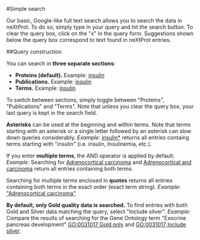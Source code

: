 #Simple search

Our basic, Google-like full text search allows you to search the data in neXtProt. To do so, simply type in your query and hit the search button. To clear the query box, click on the "x" in the query form. Suggestions shown below the query box correspond to text found in neXtProt entries. 

##Query construction

You can search in **three separate sections**: 

* **Proteins (default).** Example: [insulin](http://alpha-search.nextprot.org/proteins/search?query=insulin)
* **Publications.** Example: [insulin](http://alpha-search.nextprot.org/publications/search?query=insulin)
* **Terms.** Example: [insulin](http://alpha-search.nextprot.org/terms/search?query=insulin)

To switch between sections, simply toggle between "Proteins", "Publications" and "Terms". Note that unless you clear the query box, your last query is kept in the search field. 

**Asterisks** can be used at the beginning and within terms. Note that terms starting with an asterisk or a single letter followed by an asterisk can slow down queries considerably.
_Example_: [insulin*](http://alpha-search.nextprot.org/proteins/search?query=insulin*) returns all entries containg terms starting with "insulin" (i.e. insulin, Insulinemia, etc.). 

If you enter **multiple terms**, the AND operator is applied by default.
_Example_: Searching for [Adrenocortical carcinoma](http://alpha-search.nextprot.org/proteins/search?query=Adrenocortical%20carcinoma) and [Adrenocortical and carcinoma](http://alpha-search.nextprot.org/proteins/search?query=Adrenocortical%20and%20carcinoma) return all entries containing both terms.

Searching for multiple terms enclosed in **quotes** returns all entries containing both terms in the exact order (exact term string).
_Example_: ["Adrenocortical carcinoma"](http://alpha-search.nextprot.org/proteins/search?query=%22Adrenocortical%20carcinoma%22)

**By default, only Gold quality data is searched.** To find entries with both Gold and Silver data matching the query, select "Include silver".
_Example_: Compare the results of searching for the Gene Ontology term  "Exocrine pancreas development" [GO:0031017 Gold only](http://alpha-search.nextprot.org/proteins/search?query=GO:0031017) and [GO:0031017 Include silver](http://alpha-search.nextprot.org/proteins/search?query=GO:0031017&quality=gold-and-silver).
